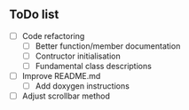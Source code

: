 ## ToDo list
- [ ] Code refactoring
    - [ ] Better function/member documentation
    - [ ] Contructor initialisation
    - [ ] Fundamental class descriptions
- [ ] Improve README.md
    - [ ] Add doxygen instructions
- [ ] Adjust scrollbar method
